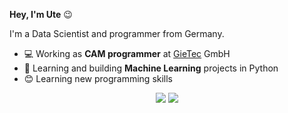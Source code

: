 **Hey, I'm Ute** :wink:

I'm a Data Scientist and programmer from Germany.

- :computer: Working as **CAM programmer** at [GieTec](https://gie-tec.de/) GmbH
- :book: Learning and building **Machine Learning** projects in Python
- :blush: Learning new programming skills
<div align=center>
    <a href="https://www.xing.com/profile/Ute_Dirks2/cv"><img src="https://img.shields.io/badge/-contact-006567?logo=xing&logoColor=white" /></a>
    <a href="https://www.linkedin.com/in/ute-dirks/"><img src="https://img.shields.io/badge/-contact-0077B5?logo=linkedin&logoColor=white" /></a>
</div>


